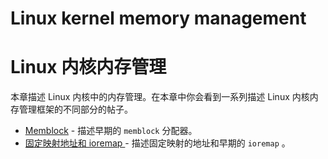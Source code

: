 # Linux kernel memory management
# Linux 内核内存管理

本章描述 Linux 内核中的内存管理。在本章中你会看到一系列描述 Linux 内核内存管理框架的不同部分的帖子。

* [Memblock](https://github.com/0xAX/linux-insides/blob/master/mm/linux-mm-1.md) - 描述早期的 `memblock` 分配器。
* [固定映射地址和 ioremap ](https://github.com/0xAX/linux-insides/blob/master/mm/linux-mm-2.md) - 描述固定映射的地址和早期的 `ioremap` 。
